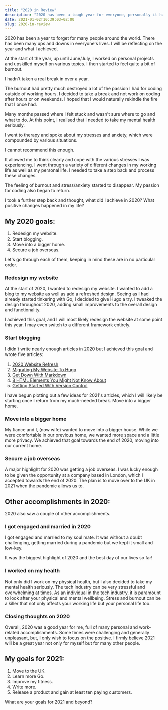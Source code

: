 ```yaml
---
title: "2020 in Review"
description: "2020 has been a tough year for everyone, personally it has been one filled with many accomplishments and I am looking forward to 2021."
date: 2021-01-02T10:39:03+02:00
slug: 2020-in-review
---
```


2020 has been a year to forget for many people around the world. There has been many ups and downs in everyone's lives. I will be reflecting on the year and what I achieved.

At the start of the year, up until June/July, I worked on personal projects and upskilled myself on various topics. I then started to feel quite a bit of burnout.

I hadn't taken a real break in over a year.

The burnout had pretty much destroyed a lot of the passion I had for coding outside of working hours. I decided to take a break and not work on coding after hours or on weekends. I hoped that I would naturally rekindle the fire that I once had.

Many months passed where I felt stuck and wasn't sure where to go and what to do. At this point, I realised that I needed to take my mental health seriously.

I went to therapy and spoke about my stresses and anxiety, which were compounded by various situations.

I cannot recommend this enough.

It allowed me to think clearly and cope with the various stresses I was experiencing. I went through a variety of different changes in my working life as well as my personal life. I needed to take a step back and process these changes.

The feeling of burnout and stress/anxiety started to disappear. My passion for coding also began to return.

I took a further step back and thought, what did I achieve in 2020? What positive changes happened in my life?

## My 2020 goals:

1. Redesign my website.
2. Start blogging.
3. Move into a bigger home.
4. Secure a job overseas.

Let's go through each of them, keeping in mind these are in no particular order.

### Redesign my website

At the start of 2020, I wanted to redesign my website. I wanted to add a blog to my website as well as add a refreshed design. Seeing as I had already started tinkering with Go, I decided to give Hugo a try. I tweaked the design throughout 2020, adding small improvements to the overall design and functionality.

I achieved this goal, and I will most likely redesign the website at some point this year. I may even switch to a different framework entirely.

### Start blogging

I didn't write nearly enough articles in 2020 but I achieved this goal and wrote five articles:

1. [2020 Website Refresh](https://jethromay.com/posts/2020-website-refresh/)
2. [Migrating My Website To Hugo](https://jethromay.com/posts/migrating-my-website-to-hugo/)
3. [Get Down With Markdown](https://jethromay.com/posts/get-down-with-markdown/)
4. [8 HTML Elements You Might Not Know About](https://jethromay.com/posts/8-html-elements-you-might-not-know-about/)
5. [Getting Started With Version Control](https://jethromay.com/posts/getting-started-with-version-control/)

I have begun plotting out a few ideas for 2021's articles, which I will likely be starting once I return from my much-needed break.
Move into a bigger home.

### Move into a bigger home

My fiance and I, (now wife) wanted to move into a bigger house. While we were comfortable in our previous home, we wanted more space and a little more privacy. We achieved that goal towards the end of 2020, moving into our current home.

### Secure a job overseas

A major highlight for 2020 was getting a job overseas. I was lucky enough to be given the opportunity at a company based in London, which I accepted towards the end of 2020. The plan is to move over to the UK in 2021 when the pandemic allows us to.

## Other accomplishments in 2020:

2020 also saw a couple of other accomplishments.

### I got engaged and married in 2020

I got engaged and married to my soul mate. It was without a doubt challenging, getting married during a pandemic but we kept it small and low-key.

It was the biggest highlight of 2020 and the best day of our lives so far!

### I worked on my health

Not only did I work on my physical health, but I also decided to take my mental health seriously. The tech industry can be very stressful and overwhelming at times. As an individual in the tech industry, it is paramount to look after your physical and mental wellbeing. Stress and burnout can be a killer that not only affects your working life but your personal life too.

### Closing thoughts on 2020

Overall, 2020 was a good year for me, full of many personal and work-related accomplishments. Some times were challenging and generally unpleasant, but, I only wish to focus on the positive. I firmly believe 2021 will be a great year not only for myself but for many other people.

## My goals for 2021:

1. Move to the UK.
2. Learn more Go.
3. Improve my fitness.
4. Write more.
5. Release a product and gain at least ten paying customers.

What are your goals for 2021 and beyond?
